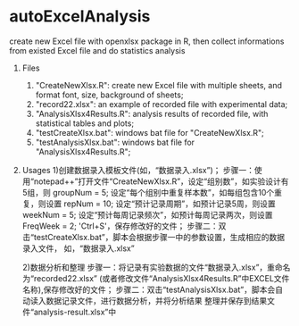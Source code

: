 # autoExcelAnalysis
create new Excel file with openxlsx package in R, then collect informations from existed Excel file and do statistics analysis

1. Files
   1) "CreateNewXlsx.R": create new Excel file with multiple sheets, and format font, size, background of sheets;
   2) "record22.xlsx": an example of recorded file with experimental data; 
   3) "AnalysisXlsx4Results.R": analysis results of recorded file, with statistical tables and plots;
   4) "testCreateXlsx.bat": windows bat file for "CreateNewXlsx.R";
   5) "testAnalysisXlsx.bat": windows bat file for "AnalysisXlsx4Results.R";
   
2. Usages
	1)创建数据录入模板文件(如，“数据录入.xlsx”)；
		步骤一：使用“notepad++”打开文件“CreateNewXlsx.R”，设定“组别数”，如实验设计有5组，则 groupNum = 5;
				设定“每个组别中重复样本数”，如每组包含10个重复，则设置 repNum = 10;
				设定“预计记录周期”，如预计记录5周，则设置 weekNum = 5;
				设定“预计每周记录频次”，如预计每周记录两次，则设置 FreqWeek = 2;
				'Ctrl+S'，保存修改好的文件；
		步骤二：双击“testCreateXlsx.bat”，脚本会根据步骤一中的参数设置，生成相应的数据录入文件，
				如，“数据录入.xlsx”
	
	2)数据分析和整理
		步骤一：将记录有实验数据的文件“数据录入.xlsx”，重命名为“recorded22.xlsx”
				(或者修改文件“AnalysisXlsx4Results.R”中EXCEL文件名称),保存修改好的文件；
		步骤二：双击“testAnalysisXlsx.bat”，脚本会自动读入数据记录文件，进行数据分析，并将分析结果
				整理并保存到结果文件“analysis-result.xlsx”中
  
